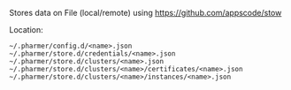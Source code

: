 Stores data on File (local/remote) using https://github.com/appscode/stow 

Location:
```
~/.pharmer/config.d/<name>.json
~/.pharmer/store.d/credentials/<name>.json
~/.pharmer/store.d/clusters/<name>.json
~/.pharmer/store.d/clusters/<name>/certificates/<name>.json
~/.pharmer/store.d/clusters/<name>/instances/<name>.json
```
